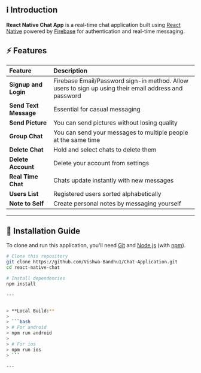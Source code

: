 ## ℹ️ Introduction

**React Native Chat App** is a real-time chat application built using [React Native](https://reactnative.dev/) powered by [Firebase](https://firebase.google.com/) for authentication and real-time messaging.


## ⚡ Features

| Feature             | Description                                                                                           |
| :------------------ | :---------------------------------------------------------------------------------------------------- |
| **Signup and Login**  | Firebase Email/Password sign-in method. Allow users to sign up using their email address and password |
| **Send Text Message** | Essential for casual messaging                                                                        |
| **Send Picture**      | You can send pictures without losing quality                                                          |
| **Group Chat**        | You can send your messages to multiple people at the same time                                        |
| **Delete Chat**       | Hold and select chats to delete them                                                                  |
| **Delete Account**    | Delete your account from settings                                                                     |
| **Real Time Chat**    | Chats update instantly with new messages                                                              |
| **Users List**        | Registered users sorted alphabetically                                                                |
| **Note to Self**      | Create personal notes by messaging yourself                                                           |

---

## 💾 Installation Guide

To clone and run this application, you'll need [Git](https://git-scm.com) and [Node.js](https://nodejs.org/en/download/) (with [npm](http://npmjs.com)).

```bash
# Clone this repository
git clone https://github.com/Vishwa-Bandhu1/Chat-Application.git
cd react-native-chat

# Install dependencies
npm install

---


> **Local Build:**
>
> ```bash
> # For android
> npm run android
>
> # For ios
> npm run ios
> ```

---


